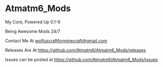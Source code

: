 Atmatm6_Mods
============

My Core, Powered Up 
0.1-9

Being Awesome Mods 24/7

Contact Me At wolfuscraftforminecraft@gmail.com

Releases Are At https://github.com/Atmatm6/Atmatm6_Mods/releases

Issues can be posted at https://github.com/Atmatm6/Atmatm6_Mods/issues
